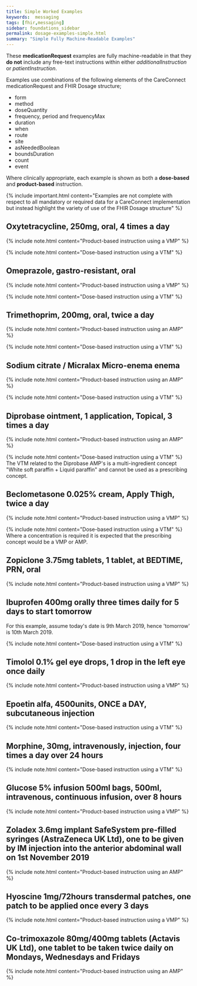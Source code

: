 ```yaml
---
title: Simple Worked Examples
keywords:  messaging
tags: [fhir,messaging]
sidebar: foundations_sidebar
permalink: dosage-examples-simple.html
summary: "Simple Fully Machine-Readable Examples"
---
```


These **medicationRequest** examples are fully machine-readable in that they **do not** include any free-text instructions within either *additionalInstruction* or *patientInstruction*.

Examples use combinations of the following elements of the CareConnect medicationRequest and FHIR Dosage structure;
* form
* method
* doseQuantity
* frequency, period and frequencyMax
* duration
* when
* route
* site
* asNeededBoolean
* boundsDuration
* count
* event

Where clinically appropriate, each example is shown as both a **dose-based** and **product-based** instruction.

{% include important.html content="Examples are not complete with respect to all mandatory or required data for a CareConnect implementation but instead highlight the variety of use of the FHIR Dosage structure" %}

## Oxytetracycline, 250mg, oral, 4 times a day ##

{% include note.html content="Product-based instruction using a VMP" %}
<script src="https://gist.github.com/RobertGoochUK/2b88fe64156c2d3c788328463d7a4a5d.js"></script>

{% include note.html content="Dose-based instruction using a VTM" %}
<script src="https://gist.github.com/RobertGoochUK/3d90859ce98769ec9b6643cfccdcc65a.js"></script>

## Omeprazole, gastro-resistant, oral ##

{% include note.html content="Product-based instruction using a VMP" %}
<script src="https://gist.github.com/RobertGoochUK/b80afd58861658643c8265d3cb622979.js"></script>

{% include note.html content="Dose-based instruction using a VTM" %}
<script src="https://gist.github.com/RobertGoochUK/940fb93b1509d13e762344e6e27fa31b.js"></script>

## Trimethoprim, 200mg, oral, twice a day ##

{% include note.html content="Product-based instruction using an AMP" %}
<script src="https://gist.github.com/RobertGoochUK/55593efcf8d81d681bed1a3dc4f9d1c4.js"></script>

{% include note.html content="Dose-based instruction using a VTM" %}
<script src="https://gist.github.com/RobertGoochUK/dcf25dec1dba6a574c44f83bdab627f9.js"></script>

## Sodium citrate / Micralax Micro-enema enema ##

{% include note.html content="Product-based instruction using an AMP" %}
<script src="https://gist.github.com/RobertGoochUK/15231b8269739c11bf86fe4948f7090f.js"></script>

{% include note.html content="Dose-based instruction using a VTM" %}
<script src="https://gist.github.com/RobertGoochUK/b6dc5df61528a1b0ff4eec3dd429a273.js"></script>

## Diprobase ointment, 1 application, Topical, 3 times a day ##

{% include note.html content="Product-based instruction using an AMP" %}
<script src="https://gist.github.com/RobertGoochUK/8c72ae276972c87272056eb2e984a956.js"></script>

{% include note.html content="Dose-based instruction using a VTM" %}
The VTM related to the Diprobase AMP's is a multi-ingredient concept "White soft paraffin + Liquid paraffin" and cannot be used as a prescribing concept.

## Beclometasone 0.025% cream, Apply Thigh, twice a day ##

{% include note.html content="Product-based instruction using a VMP" %}
<script src="https://gist.github.com/RobertGoochUK/5efddc06de5180593a38cd907de63443.js"></script>

{% include note.html content="Dose-based instruction using a VTM" %}
Where a concentration is required it is expected that the prescribing concept would be a VMP or AMP.

## Zopiclone 3.75mg tablets, 1 tablet, at BEDTIME, PRN, oral ##

{% include note.html content="Product-based instruction using a VMP" %}
<script src="https://gist.github.com/RobertGoochUK/355dcf9b4e71f740e5b197b77f80818d.js"></script>

## Ibuprofen 400mg orally three times daily for 5 days to start tomorrow ##

For this example, assume today's date is 9th March 2019, hence 'tomorrow' is 10th March 2019.

{% include note.html content="Dose-based instruction using a VTM" %}
<script src="https://gist.github.com/RobertGoochUK/ad4a8db957700cc528fd8ea1b8f4253f.js"></script>

## Timolol 0.1% gel eye drops, 1 drop in the left eye once daily ##

{% include note.html content="Product-based instruction using a VMP" %}
<script src="https://gist.github.com/RobertGoochUK/184f6e053a1714347739c827a3de8773.js"></script>

## Epoetin alfa, 4500units, ONCE a DAY, subcutaneous injection ##

{% include note.html content="Dose-based instruction using a VTM" %}
<script src="https://gist.github.com/RobertGoochUK/adaed4fbce1276ae287178417b2985c5.js"></script>

## Morphine, 30mg, intravenously, injection, four times a day over 24 hours ##

{% include note.html content="Dose-based instruction using a VTM" %}
<script src="https://gist.github.com/RobertGoochUK/5b987bcdafe267b597c9c432a9a11c11.js"></script>

## Glucose 5% infusion 500ml bags, 500ml, intravenous, continuous infusion, over 8 hours ##

{% include note.html content="Product-based instruction using a VMP" %}
<script src="https://gist.github.com/RobertGoochUK/6a992f5415ef2ba7ddfab2d4e69337a7.js"></script>

## Zoladex 3.6mg implant SafeSystem pre-filled syringes (AstraZeneca UK Ltd), one to be given by IM injection into the anterior abdominal wall on 1st November 2019 ##

{% include note.html content="Product-based instruction using an AMP" %}
<script src="https://gist.github.com/RobertGoochUK/53c52eb0dd8a7ca7e0535e62e7ce74e0.js"></script>

## Hyoscine 1mg/72hours transdermal patches, one patch to be applied once every 3 days ##

{% include note.html content="Product-based instruction using a VMP" %}
<script src="https://gist.github.com/RobertGoochUK/1b9c0c0481221e93f294f1ba9a8bacac.js"></script>

## Co-trimoxazole 80mg/400mg tablets (Actavis UK Ltd), one tablet to be taken twice daily on Mondays, Wednesdays and Fridays ##

{% include note.html content="Product-based instruction using an AMP" %}
<script src="https://gist.github.com/RobertGoochUK/36e517d24a23bd5b617fcb9ca13f16f8.js"></script>
